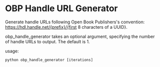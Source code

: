 # OBP Handle URL Generator

Generate handle URLs following Open Book Publishers's convention: https://hdl.handle.net/{prefix}/{first 8 characters of a UUID}.

obp_handle_generator takes an optional argument, specifying the number of handle URLs to output. The default is 1.

usage: 
```
python obp_handle_generator [iterations]
```
